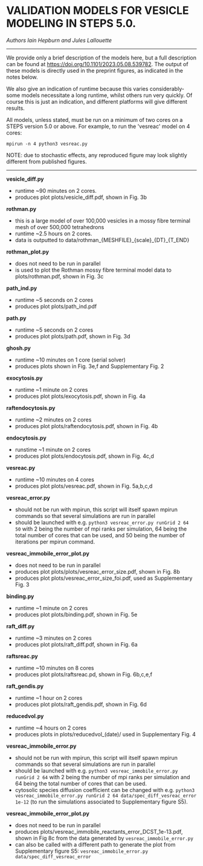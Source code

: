
# VALIDATION MODELS FOR VESICLE MODELING IN STEPS 5.0. 
*Authors Iain Hepburn and Jules Lallouette*

---------------------------------------------------------------------

We provide only a brief description of the models here, but a full description can be found at https://doi.org/10.1101/2023.05.08.539782. 
The output of these models is directly used in the preprint figures, as indicated in the notes below. 

We also give an indication of runtime because this varies considerably- some models necessitate a long runtime, whilst others run very quickly. Of course this is just an indication, and different platforms will give different results.  

All models, unless stated, must be run on a minimum of two cores on a STEPS version 5.0 or above. For example, to run the 'vesreac' model on 4 cores:
 ```
 mpirun -n 4 python3 vesreac.py
 ```

NOTE: due to stochastic effects, any reproduced figure may look slightly different from published figures. 

---------------------------------------------------------------------


**vesicle_diff.py**
 - runtime ~90 minutes on 2 cores. 
 - produces plot plots/vesicle\_diff.pdf, shown in Fig. 3b

**rothman.py**
 - this is a large model of over 100,000 vesicles in a mossy fibre terminal mesh of over 500,000 tetrahedrons
 - runtime ~2.5 hours on 2 cores.
 - data is outputted to data/rothman\_{MESHFILE}\_{scale}\_{DT}\_{T\_END}

**rothman_plot.py**
 - does not need to be run in parallel
 - is used to plot the Rothman mossy fibre terminal model data to plots/rothman.pdf, shown in Fig. 3c 

**path_ind.py**
 - runtime ~5 seconds on 2 cores 
 - produces plot plots/path\_ind.pdf

**path.py**
 - runtime ~5 seconds on 2 cores 
 - produces plot plots/path.pdf, shown in Fig. 3d

**ghosh.py**
 - runtime ~10 minutes on 1 core (serial solver)
 - produces plots shown in Fig. 3e,f and Supplementary Fig. 2

**exocytosis.py**
 - runtime ~1 minute on 2 cores 
 - produces plot plots/exocytosis.pdf, shown in Fig. 4a

**raftendocytosis.py**
 - runtime ~2 minutes on 2 cores 
 - produces plot plots/raftendocytosis.pdf, shown in Fig. 4b

**endocytosis.py**
 - runstime ~1 minute on 2 cores 
 - produces plot plots/endocytosis.pdf, shown in Fig. 4c,d

**vesreac.py**
 - runtime ~10 minutes on 4 cores
 - produces plot plots/vesreac.pdf, shown in Fig. 5a,b,c,d

**vesreac_error.py**
 - should not be run with mpirun, this script will itself spawn mpirun commands so that several simulations are run in parallel
 - should be launched with e.g. `python3 vesreac_error.py runGrid 2 64 50` with 2 being the number of mpi ranks per simulation, 64 being the total number of cores that can be used, and 50 being the number of iterations per mpirun command.

**vesreac_immobile_error_plot.py**
 - does not need to be run in parallel
 - produces plot plots/plots/vesreac_error_size.pdf, shown in Fig. 8b
 - produces plot plots/vesreac_error_size_foi.pdf, used as Supplementary Fig. 3 
 
**binding.py**
 - runtime ~1 minute on 2 cores
 - produces plot plots/binding.pdf, shown in Fig. 5e

**raft_diff.py**
 - runtime ~3 minutes on 2 cores
 - produces plot plots/raft\_diff.pdf, shown in Fig. 6a

**raftsreac.py**
 - runtime ~10 minutes on 8 cores
 - produces plot plots/raftsreac.pd, shown in Fig. 6b,c,e,f

**raft_gendis.py**
 - runtime ~1 hour on 2 cores
 - produces plot plots/raft\_gendis.pdf, shown in Fig. 6d

**reducedvol.py**
 - runtime ~4 hours on 2 cores
 - produces plots in plots/reducedvol\_(date)/ used in Supplementary Fig. 4

**vesreac_immobile_error.py**
 - should not be run with mpirun, this script will itself spawn mpirun commands so that several simulations are run in parallel
 - should be launched with e.g. `python3 vesreac_immobile_error.py runGrid 2 64` with 2 being the number of mpi ranks per simulation and 64 being the total number of cores that can be used.
 - cytosolic species diffusion coefficient can be changed with e.g. `python3 vesreac_immobile_error.py runGrid 2 64 data/spec_diff_vesreac_error 1e-12` (to run the simulations associated to Supplementary figure S5).

**vesreac_immobile_error_plot.py**
 - does not need to be run in parallel
 - produces plots/vesreac_immobile_reactants_error_DCST_1e-13.pdf, shown in Fig 8c from the data generated by `vesreac_immobile_error.py`
 - can also be called with a different path to generate the plot from Supplementary figure S5: `vesreac_immobile_error.py data/spec_diff_vesreac_error`



